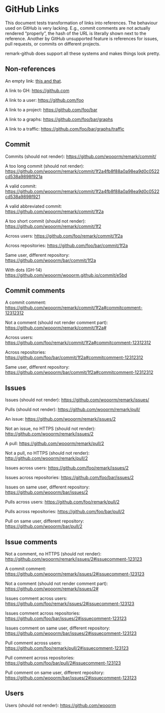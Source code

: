# GitHub Links

This document tests transformation of links into references.
The behaviour used on GitHub is very lacking. E.g., commit comments
are not actually rendered “properly”, the hash of the URL is literally
shown next to the reference. Another by GitHub unsupported feature is
references for issues, pull requests, or commits on different projects.

remark-github does support all these systems and makes things look
pretty.

## Non-references

An empty link: [this and that]().

A link to GH:
<https://github.com>

A link to a user:
<https://github.com/foo>

A link to a project:
<https://github.com/foo/bar>

A link to a graphs:
<https://github.com/foo/bar/graphs>

A link to a traffic:
<https://github.com/foo/bar/graphs/traffic>

## Commit

Commits (should not render):
<https://github.com/wooorm/remark/commit/>

A too long commit (should not render):
<https://github.com/wooorm/remark/commit/1f2a4fb8f88a0a98ea9d0c0522cd538a9898f921a>

A valid commit:
<https://github.com/wooorm/remark/commit/1f2a4fb8f88a0a98ea9d0c0522cd538a9898f921>

A valid abbreviated commit:
<https://github.com/wooorm/remark/commit/1f2a>

A too short commit (should not render):
<https://github.com/wooorm/remark/commit/1f2>

Across users:
<https://github.com/foo/remark/commit/1f2a>

Across repositories:
<https://github.com/foo/bar/commit/1f2a>

Same user, different repository:
<https://github.com/wooorm/bar/commit/1f2a>

With dots (GH-14)
<https://github.com/wooorm/wooorm.github.io/commit/e5bd>

## Commit comments

A commit comment:
<https://github.com/wooorm/remark/commit/1f2a#commitcomment-12312312>

Not a comment (should not render comment part):
<https://github.com/wooorm/remark/commit/1f2a#>

Across users:
<https://github.com/foo/remark/commit/1f2a#commitcomment-12312312>

Across repositories:
<https://github.com/foo/bar/commit/1f2a#commitcomment-12312312>

Same user, different repository:
<https://github.com/wooorm/bar/commit/1f2a#commitcomment-12312312>

## Issues

Issues (should not render):
<https://github.com/wooorm/remark/issues/>

Pulls (should not render):
<https://github.com/wooorm/remark/pull/>

An issue:
<https://github.com/wooorm/remark/issues/2>

Not an issue, no HTTPS (should not render):
<http://github.com/wooorm/remark/issues/2>

A pull:
<https://github.com/wooorm/remark/pull/2>

Not a pull, no HTTPS (should not render):
<http://github.com/wooorm/remark/pull/2>

Issues across users:
<https://github.com/foo/remark/issues/2>

Issues across repositories:
<https://github.com/foo/bar/issues/2>

Issues on same user, different repository:
<https://github.com/wooorm/bar/issues/2>

Pulls across users:
<https://github.com/foo/remark/pull/2>

Pulls across repositories:
<https://github.com/foo/bar/pull/2>

Pull on same user, different repository:
<https://github.com/wooorm/bar/pull/2>

## Issue comments

Not a comment, no HTTPS (should not render):
<http://github.com/wooorm/remark/issues/2#issuecomment-123123>

A commit comment:
<https://github.com/wooorm/remark/issues/2#issuecomment-123123>

Not a comment (should not render comment part):
<https://github.com/wooorm/remark/issues/2#>

Issues comment across users:
<https://github.com/foo/remark/issues/2#issuecomment-123123>

Issues comment across repositories:
<https://github.com/foo/bar/issues/2#issuecomment-123123>

Issues comment on same user, different repository:
<https://github.com/wooorm/bar/issues/2#issuecomment-123123>

Pull comment across users:
<https://github.com/foo/remark/pull/2#issuecomment-123123>

Pull comment across repositories:
<https://github.com/foo/bar/pull/2#issuecomment-123123>

Pull comment on same user, different repository:
<https://github.com/wooorm/bar/issues/2#issuecomment-123123>

## Users

Users (should not render):
<https://github.com/wooorm>
